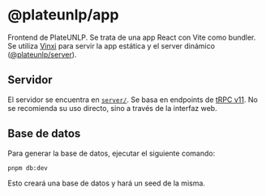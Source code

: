 # @plateunlp/app

Frontend de PlateUNLP. Se trata de una app React con Vite como bundler. Se utiliza [Vinxi](https://vinxi.vercel.app/) para servir la app estática y el server dinámico ([@plateunlp/server](../server/README.md)).

## Servidor

El servidor se encuentra en [`server/`](./server/). Se basa en endpoints de [tRPC v11](https://trpc.io/). No se recomienda su uso directo, sino a través de la interfaz web.

## Base de datos

Para generar la base de datos, ejecutar el siguiente comando:

```bash
pnpm db:dev
```

Esto creará una base de datos y hará un seed de la misma.
